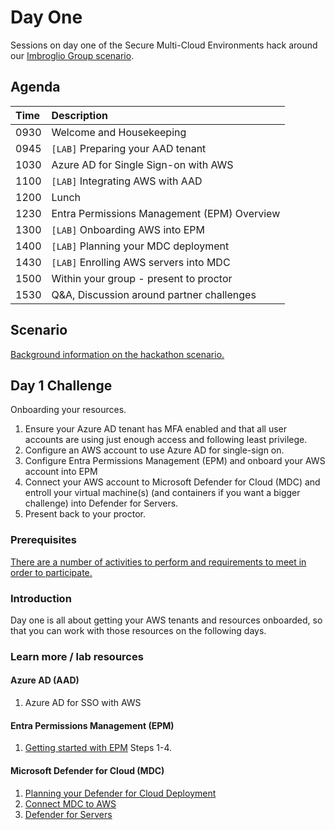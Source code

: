 # Day One
Sessions on day one of the Secure Multi-Cloud Environments hack around our [Imbroglio Group scenario](Scenario.md).

## Agenda
| **Time** | **Description**
| :--- | :---
| 0930 | Welcome and Housekeeping
| 0945 | `[LAB]` Preparing your AAD tenant
| 1030 | Azure AD for Single Sign-on with AWS
| 1100 | `[LAB]` Integrating AWS with AAD
| 1200 | Lunch
| 1230 | Entra Permissions Management (EPM) Overview
| 1300 | `[LAB]` Onboarding AWS into EPM
| 1400 | `[LAB]` Planning your MDC deployment
| 1430 | `[LAB]` Enrolling AWS servers into MDC
| 1500 | Within your group - present to proctor
| 1530 | Q&A, Discussion around partner challenges

## Scenario
[Background information on the hackathon scenario.](Scenario.md)

## Day 1 Challenge
Onboarding your resources.
1. Ensure your Azure AD tenant has MFA enabled and that all user accounts are using just enough access and following least privilege. 
2. Configure an AWS account to use Azure AD for single-sign on.
3. Configure Entra Permissions Management (EPM) and onboard your AWS account into EPM
4. Connect your AWS account to Microsoft Defender for Cloud (MDC) and entroll your virtual machine(s) (and containers if you want a bigger challenge) into Defender for Servers.
5. Present back to your proctor.

### Prerequisites
[There are a number of activities to perform and requirements to meet in order to participate.](Prerequisites.md)

### Introduction
Day one is all about getting your AWS tenants and resources onboarded, so that you can work with those resources on the following days.

### Learn more / lab resources
#### Azure AD (AAD)
1. Azure AD for SSO with AWS

#### Entra Permissions Management (EPM)
1. [Getting started with EPM](/labs/EPM-labs.md#getting-started-with-entra-permissions-management-epm) Steps 1-4.

#### Microsoft Defender for Cloud (MDC)
1. [Planning your Defender for Cloud Deployment](https://docs.microsoft.com/en-us/azure/defender-for-cloud/security-center-planning-and-operations-guide)
2. [Connect MDC to AWS](https://docs.microsoft.com/en-us/azure/defender-for-cloud/quickstart-onboard-aws)
3. [Defender for Servers](https://docs.microsoft.com/en-us/azure/defender-for-cloud/defender-for-servers-introduction)

